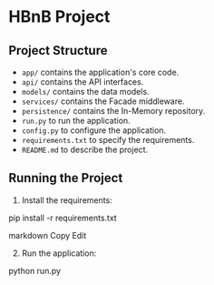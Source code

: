 # HBnB Project

## Project Structure

- `app/` contains the application's core code.
- `api/` contains the API interfaces.
- `models/` contains the data models.
- `services/` contains the Facade middleware.
- `persistence/` contains the In-Memory repository.
- `run.py` to run the application.
- `config.py` to configure the application.
- `requirements.txt` to specify the requirements.
- `README.md` to describe the project.

## Running the Project

1. Install the requirements:

pip install -r requirements.txt

markdown
Copy
Edit

2. Run the application:

python run.py
 
